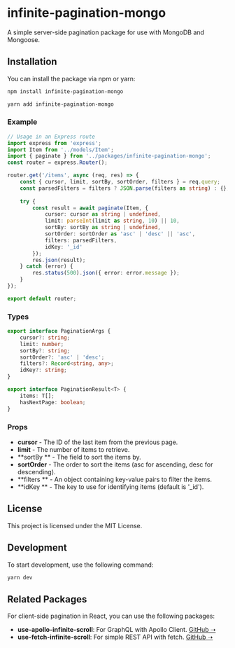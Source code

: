 
# infinite-pagination-mongo

A simple server-side pagination package for use with MongoDB and Mongoose.

## Installation

You can install the package via npm or yarn:

```sh
npm install infinite-pagination-mongo
```

```sh
yarn add infinite-pagination-mongo
```

### Example

```typescript
// Usage in an Express route
import express from 'express';
import Item from '../models/Item';
import { paginate } from '../packages/infinite-pagination-mongo';
const router = express.Router();

router.get('/items', async (req, res) => {
	const { cursor, limit, sortBy, sortOrder, filters } = req.query;
	const parsedFilters = filters ? JSON.parse(filters as string) : {};
	
	try {
		const result = await paginate(Item, {
			cursor: cursor as string | undefined,
			limit: parseInt(limit as string, 10) || 10,
			sortBy: sortBy as string | undefined,
			sortOrder: sortOrder as 'asc' | 'desc' || 'asc',
			filters: parsedFilters,
			idKey: '_id'
		});
		res.json(result);
	} catch (error) {
		res.status(500).json({ error: error.message });
	}
});

export default router;
```

### Types

```typescript
export interface PaginationArgs {
	cursor?: string;
	limit: number;
	sortBy?: string;
	sortOrder?: 'asc' | 'desc';
	filters?: Record<string, any>;
	idKey?: string;
}

export interface PaginationResult<T> {
	items: T[];
	hasNextPage: boolean;
}
```

### Props 

* **cursor** - The ID of the last item from the previous page.
* **limit** - The number of items to retrieve.
* **sortBy ** - The field to sort the items by.
* **sortOrder** - The order to sort the items (asc for ascending, desc for descending).
* **filters ** - An object containing key-value pairs to filter the items.
* **idKey ** - The key to use for identifying items (default is '_id').

## License

This project is licensed under the MIT License.

## Development

To start development, use the following command:

```sh
yarn dev
```

## Related Packages

For client-side pagination in React, you can use the following packages:
- **use-apollo-infinite-scroll**: For GraphQL with Apollo Client. [GitHub ➝](https://github.com/IliyaBrook/use-apollo-infinite-scroll.git)
- **use-fetch-infinite-scroll**: For simple REST API with fetch. [GitHub ➝](https://github.com/IliyaBrook/use-fetch-infinite-scroll.git)
